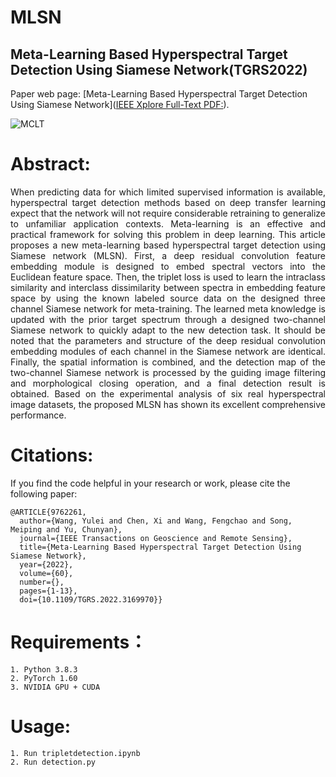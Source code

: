 # MLSN

## Meta-Learning Based Hyperspectral Target Detection Using Siamese Network(TGRS2022)

Paper web page: [Meta-Learning Based Hyperspectral Target Detection Using Siamese Network]([IEEE Xplore Full-Text PDF:](https://ieeexplore.ieee.org/stamp/stamp.jsp?tp=&arnumber=9762261)).

![MCLT](figure/MSLN.png)

# Abstract:

<p style="text-align: justify;">
    When predicting data for which limited supervised information is available, hyperspectral target detection methods based on deep transfer learning expect that the network will not require considerable retraining to generalize to unfamiliar application contexts. Meta-learning is an effective and practical framework for solving this problem in deep learning. This article proposes a new meta-learning based hyperspectral target detection using Siamese network (MLSN). First, a deep residual convolution feature embedding module is designed to embed spectral vectors into the Euclidean feature space. Then, the triplet loss is used to learn the intraclass similarity and interclass dissimilarity between spectra in embedding feature space by
using the known labeled source data on the designed three channel Siamese network for meta-training. The learned meta knowledge is updated with the prior target spectrum through a designed two-channel Siamese network to quickly adapt to the new detection task. It should be noted that the parameters and structure of the deep residual convolution embedding modules of each channel in the Siamese network are identical. Finally, the spatial information is combined, and the detection map of the two-channel Siamese network is processed by the guiding image filtering and morphological closing operation, and a final detection result is obtained. Based on the experimental analysis of six real hyperspectral image datasets, the proposed MLSN has shown its excellent comprehensive performance.
</p>

# Citations:

If you find the code helpful in your research or work, please cite the following paper:

```
@ARTICLE{9762261,
  author={Wang, Yulei and Chen, Xi and Wang, Fengchao and Song, Meiping and Yu, Chunyan},
  journal={IEEE Transactions on Geoscience and Remote Sensing}, 
  title={Meta-Learning Based Hyperspectral Target Detection Using Siamese Network}, 
  year={2022},
  volume={60},
  number={},
  pages={1-13},
  doi={10.1109/TGRS.2022.3169970}}
```

# Requirements：

```
1. Python 3.8.3
2. PyTorch 1.60
3. NVIDIA GPU + CUDA
```

# Usage:

```
1. Run tripletdetection.ipynb
2. Run detection.py
```
